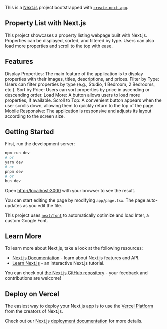 This is a [Next.js](https://nextjs.org/) project bootstrapped with [`create-next-app`](https://github.com/vercel/next.js/tree/canary/packages/create-next-app).

## Property List with Next.js
This project showcases a property listing webpage built with Next.js. Properties can be displayed, sorted, and filtered by type. Users can also load more properties and scroll to the top with ease.

## Features
Display Properties: The main feature of the application is to display properties with their images, titles, descriptions, and prices.
Filter by Type: Users can filter properties by type (e.g., Studio, 1 Bedroom, 2 Bedrooms, etc.).
Sort by Price: Users can sort properties by price in ascending or descending order.
Load More: A button allows users to load more properties, if available.
Scroll to Top: A convenient button appears when the user scrolls down, allowing them to quickly return to the top of the page.
Mobile Responsive: The application is responsive and adjusts its layout according to the screen size.

## Getting Started

First, run the development server:

```bash
npm run dev
# or
yarn dev
# or
pnpm dev
# or
bun dev
```

Open [http://localhost:3000](http://localhost:3000) with your browser to see the result.

You can start editing the page by modifying `app/page.tsx`. The page auto-updates as you edit the file.

This project uses [`next/font`](https://nextjs.org/docs/basic-features/font-optimization) to automatically optimize and load Inter, a custom Google Font.

## Learn More

To learn more about Next.js, take a look at the following resources:

- [Next.js Documentation](https://nextjs.org/docs) - learn about Next.js features and API.
- [Learn Next.js](https://nextjs.org/learn) - an interactive Next.js tutorial.

You can check out [the Next.js GitHub repository](https://github.com/vercel/next.js/) - your feedback and contributions are welcome!

## Deploy on Vercel

The easiest way to deploy your Next.js app is to use the [Vercel Platform](https://vercel.com/new?utm_medium=default-template&filter=next.js&utm_source=create-next-app&utm_campaign=create-next-app-readme) from the creators of Next.js.

Check out our [Next.js deployment documentation](https://nextjs.org/docs/deployment) for more details.
